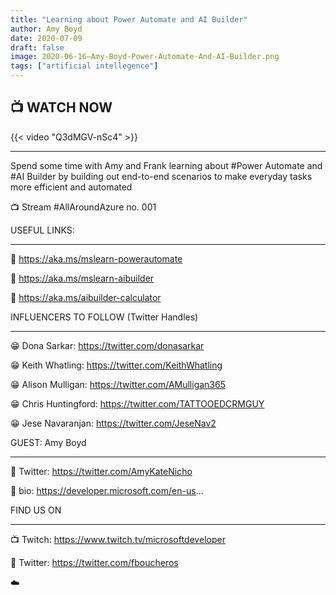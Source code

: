 ```yaml
---
title: "Learning about Power Automate and AI Builder"
author: Amy Boyd
date: 2020-07-09
draft: false
image: 2020-06-16–Amy-Boyd-Power-Automate-And-AI-Builder.png
tags: ["artificial intellegence"]
---
```


## 📺 WATCH NOW

{{< video "Q3dMGV-nSc4" >}}

---
Spend some time with Amy and Frank learning about #Power Automate and #AI Builder by building out end-to-end scenarios to make everyday tasks more efficient and automated

📺 Stream #AllAroundAzure no. 001

USEFUL LINKS:

-----------------------

🔗 https://aka.ms/mslearn-powerautomate 

🔗 https://aka.ms/mslearn-aibuilder 

🔗 https://aka.ms/aibuilder-calculator 

INFLUENCERS TO FOLLOW (Twitter Handles)

-----------------------

😁 Dona Sarkar: https://twitter.com/donasarkar

😁 Keith Whatling: https://twitter.com/KeithWhatling

😁 Alison Mulligan: https://twitter.com/AMulligan365

😁 Chris Huntingford: https://twitter.com/TATTOOEDCRMGUY

😁 Jese Navaranjan: https://twitter.com/JeseNav2

GUEST: Amy Boyd

-----------------

🔗 Twitter: https://twitter.com/AmyKateNicho

🔗 bio: https://developer.microsoft.com/en-us...

FIND US ON

---------------

📺 Twitch: https://www.twitch.tv/microsoftdeveloper

🔗 Twitter: https://twitter.com/fboucheros


☁️